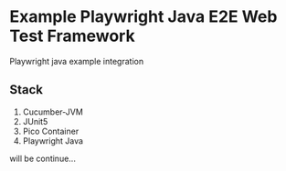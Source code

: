 # Example Playwright Java E2E Web Test Framework
Playwright java example integration

## Stack
1. Cucumber-JVM
2. JUnit5
3. Pico Container
4. Playwright Java

will be continue...